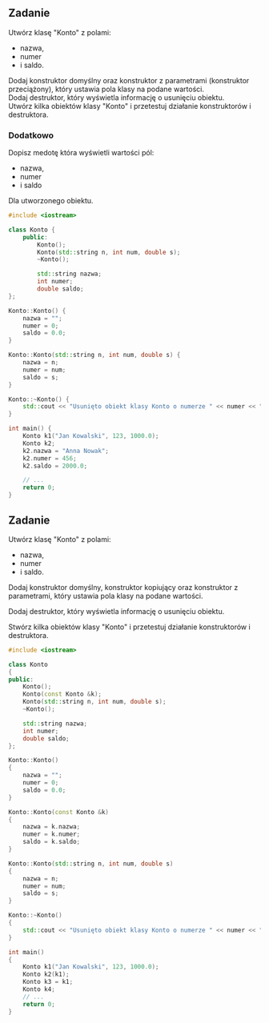 ## Zadanie

Utwórz klasę "Konto" z polami: 
- nazwa, 
- numer 
- i saldo.

Dodaj konstruktor domyślny oraz konstruktor z parametrami (konstruktor przeciążony), który ustawia pola klasy na podane wartości.  
Dodaj destruktor, który wyświetla informację o usunięciu obiektu.  
Utwórz kilka obiektów klasy "Konto" i przetestuj działanie konstruktorów i destruktora.  

### Dodatkowo
Dopisz medotę która wyświetli wartości pól:
- nazwa, 
- numer 
- i saldo 

Dla utworzonego obiektu.

```cpp
#include <iostream>

class Konto {
    public:
        Konto();
        Konto(std::string n, int num, double s);
        ~Konto();

        std::string nazwa;
        int numer;
        double saldo;
};

Konto::Konto() {
    nazwa = "";
    numer = 0;
    saldo = 0.0;
}

Konto::Konto(std::string n, int num, double s) {
    nazwa = n;
    numer = num;
    saldo = s;
}

Konto::~Konto() {
    std::cout << "Usunięto obiekt klasy Konto o numerze " << numer << "\n";
}

int main() {
    Konto k1("Jan Kowalski", 123, 1000.0);
    Konto k2;
    k2.nazwa = "Anna Nowak";
    k2.numer = 456;
    k2.saldo = 2000.0;

    // ...
    return 0;
}
```

## Zadanie

Utwórz klasę "Konto" z polami: 
- nazwa, 
- numer 
- i saldo.

Dodaj konstruktor domyślny, konstruktor kopiujący oraz konstruktor z parametrami, który ustawia pola klasy na podane wartości.

Dodaj destruktor, który wyświetla informację o usunięciu obiektu.

Stwórz kilka obiektów klasy "Konto" i przetestuj działanie konstruktorów i destruktora.

```cpp
#include <iostream>

class Konto
{
public:
    Konto();
    Konto(const Konto &k);
    Konto(std::string n, int num, double s);
    ~Konto();

    std::string nazwa;
    int numer;
    double saldo;
};

Konto::Konto()
{
    nazwa = "";
    numer = 0;
    saldo = 0.0;
}

Konto::Konto(const Konto &k)
{
    nazwa = k.nazwa;
    numer = k.numer;
    saldo = k.saldo;
}

Konto::Konto(std::string n, int num, double s)
{
    nazwa = n;
    numer = num;
    saldo = s;
}

Konto::~Konto()
{
    std::cout << "Usunięto obiekt klasy Konto o numerze " << numer << "\n";
}

int main()
{
    Konto k1("Jan Kowalski", 123, 1000.0);
    Konto k2(k1);
    Konto k3 = k1;
    Konto k4;
    // ...
    return 0;
}

```
